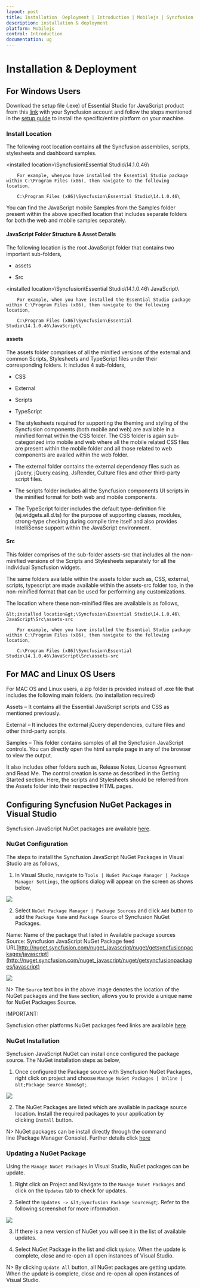 ```yaml
---
layout: post
title: Installation  Deployment | Introduction | Mobilejs | Syncfusion
description: installation & deployment
platform: Mobilejs
control: Introduction
documentation: ug
---
```


# Installation & Deployment


## For Windows Users

Download the setup file (.exe) of Essential Studio for JavaScript product from this [link](http://www.syncfusion.com/downloads/javascript) with your Syncfusion account and follow the steps mentioned in the [setup guide](http://help.syncfusion.com/common) to install the specific/entire platform on your machine.


### Install Location

The following root location contains all the Syncfusion assemblies, scripts, stylesheets and dashboard samples.

&lt;installed location&gt;\Syncfusion\Essential Studio\14.1.0.46\

        For example, whenyou have installed the Essential Studio package within C:\Program Files (x86), then navigate to the following location,

        C:\Program Files (x86)\Syncfusion\Essential Studio\14.1.0.46\

You can find the JavaScript mobile Samples from the Samples folder present within the above specified location that includes separate folders for both the web and mobile samples separately.

#### JavaScript Folder Structure & Asset Details

The following location is the root JavaScript folder that contains two important sub-folders,

* assets

* Src

&lt;installed location&gt;\Syncfusion\Essential Studio\14.1.0.46\ JavaScript\ 

        For example, when you have installed the Essential Studio package within C:\Program Files (x86), then navigate to the following location, 

        C:\Program Files (x86)\Syncfusion\Essential Studio\14.1.0.46\JavaScript\



#### assets

The assets folder comprises of all the minified versions of the external and common Scripts, Stylesheets and TypeScript files under their corresponding folders. It includes 4 sub-folders,

* CSS

* External

* Scripts

* TypeScript

* The stylesheets required for supporting the theming and styling of the Syncfusion components (both mobile and web) are available in a minified format within the CSS folder. The CSS folder is again sub-categorized into mobile and web where all the mobile related CSS files are present within the mobile folder and all those related to web components are availed within the web folder.

* The external folder contains the external dependency files such as jQuery, jQuery.easing, JsRender, Culture files and other third-party script files.

* The scripts folder includes all the Syncfusion components UI scripts in the minified format for both web and mobile components.

* The TypeScript folder includes the default type-definition file (ej.widgets.all.d.ts) for the purpose of supporting classes, modules, strong-type checking during compile time itself and also provides IntelliSense support within the JavaScript environment.

#### Src

This folder comprises of the sub-folder assets-src that includes all the non-minified versions of the Scripts and Stylesheets separately for all the individual Syncfusion widgets.

The same folders available within the assets folder such as, CSS, external, scripts, typescript are made available within the assets-src folder too, in the non-minified format that can be used for performing any customizations.

The location where these non-minified files are available is as follows,

    &lt;installed location&gt;\Syncfusion\Essential Studio\14.1.0.46\ JavaScript\Src\assets-src 

        For example, when you have installed the Essential Studio package within C:\Program Files (x86), then navigate to the following location, 

        C:\Program Files (x86)\Syncfusion\Essential Studio\14.1.0.46\JavaScript\Src\assets-src




## For MAC and Linux OS Users

For MAC OS and Linux users, a zip folder is provided instead of .exe file that includes the following main folders. (no installation required)

Assets – It contains all the Essential JavaScript scripts and CSS as mentioned previously.

External – It includes the external jQuery dependencies, culture files and other third-party scripts.

Samples – This folder contains samples of all the Syncfusion JavaScript controls. You can directly open the html sample page in any of the browser to view the output.

It also includes other folders such as, Release Notes, License Agreement and Read Me. The control creation is same as described in the Getting Started section. Here, the scripts and Stylesheets should be referred from the Assets folder into their respective HTML pages.


## Configuring Syncfusion NuGet Packages in Visual Studio

Syncfusion JavaScript NuGet packages are available [here](http://nuget.syncfusion.com/package/javascript).

### NuGet Configuration

The steps to install the Syncfusion JavaScript NuGet Packages in Visual Studio are as follows,

1. In Visual Studio, navigate to `Tools | NuGet Package Manager | Package Manager Settings`, the options dialog will appear on the screen as shows below,

![](Installation--Deployment_images/NuGetConfig1.jpeg)

2. Select `NuGet Package Manager | Package Sources` and click `Add` button to add the `Package Name` and `Package Source` of Syncfusion NuGet Packages.

Name: Name of the package that listed in Available package sources
Source: Syncfusion JavaScript NuGet Package feed URL[http://nuget.syncfusion.com/nuget_javascript/nuget/getsyncfusionpackages/javascript](http://nuget.syncfusion.com/nuget_javascript/nuget/getsyncfusionpackages/javascript)

![](Installation--Deployment_images/NuGetConfig2.png)



N> The `Source` text box in the above image denotes the location of the NuGet packages and the `Name` section, allows you to provide a unique name for NuGet Packages Source.

IMPORTANT:

Syncfusion other platforms NuGet packages feed links are available [here](http://nuget.syncfusion.com/)

### NuGet Installation

Syncfusion JavaScript NuGet can install once configured the package source. The NuGet installation steps as below,

1. Once configured the Package source with Syncfusion NuGet Packages, right click on project and choose `Manage NuGet Packages | Online | &lt;Package Source Name&gt`;.

![](Installation--Deployment_images/NuGetConfig3.jpeg)

2. The NuGet Packages are listed which are available in package source location. Install the required packages to your application by clicking `Install` button.


N> NuGet packages can be install directly through the command line (Package Manager Console). Further details click [here](http://help.syncfusion.com/extension/syncfusion-nuget-packages/nuget-install-and-configuration)

### Updating a NuGet Package

Using the `Manage NuGet Packages` in Visual Studio, NuGet packages can be update.

1. Right click on Project and Navigate to the `Manage NuGet Packages` and click on the `Updates` tab to check for updates.

2. Select the `Updates -> &lt;Syncfusion Package Source&gt`;. Refer to the following screenshot for more information.

![](Installation--Deployment_images/NuGetConfig4.jpeg)

3. If there is a new version of NuGet you will see it in the list of available updates.

4. Select NuGet Package in the list and click `Update`. When the update is complete, close and re-open all open instances of Visual Studio.



N> By clicking `Update All` button, all NuGet packages are getting update. When the update is complete, close and re-open all open instances of Visual Studio.



